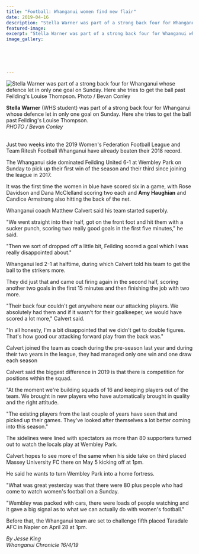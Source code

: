 ```yaml
---
title: "Football: Whanganui women find new flair"
date: 2019-04-16
description: "Stella Warner was part of a strong back four for Whanganui whose defence let in only one goal on Sunday..."
featured-image: 
excerpt: "Stella Warner was part of a strong back four for Whanganui whose defence let in only one goal on Sunday."
image_gallery:
	
	
	
	
	
---
```


<p><img src="https://www.nzherald.co.nz/resizer/einfFoPhaIRpW7NCHJYqOwlWXKw=/620x349/smart/filters:quality(70)/arc-anglerfish-syd-prod-nzme.s3.amazonaws.com/public/JU6RFYKJNFFGBOZYRGVZQ7WHFU.jpg" alt="Stella Warner was part of a strong back four for Whanganui whose defence let in only one goal on Sunday. Here she tries to get the ball past Feilding's Louise Thompson. Photo / Bevan Conley" /></p>
<p><span><strong>Stella Warner</strong> (WHS student) was part of a strong back four for Whanganui whose defence let in only one goal on Sunday. Here she tries to get the ball past Feilding's Louise Thompson. <br /><em>PHOTO / Bevan Conley</em></span><strong></strong></p>
<p class="element element-paragraph"><br />Just two weeks into the 2019 Women's Federation Football League and Team Ritesh Football Whanganui have already beaten their 2018 record.</p>
<p class="element element-paragraph">The Whanganui side dominated Feilding United 6-1 at Wembley Park on Sunday to pick up their first win of the season and their third since joining the league in 2017.</p>
<p class="element element-paragraph">It was the first time the women in blue have scored six in a game, with Rose Davidson and Dana McClelland scoring two each and <strong>Amy Haughian</strong> and Candice Armstrong also hitting the back of the net.</p>
<p class="element element-paragraph">Whanganui coach Matthew Calvert said his team started superbly.</p>
<p class="element element-paragraph">"We went straight into their half, got on the front foot and hit them with a sucker punch, scoring two really good goals in the first five minutes," he said.</p>
<p class="element element-paragraph">"Then we sort of dropped off a little bit, Feilding scored a goal which I was really disappointed about."</p>
<p class="element element-paragraph">Whanganui led 2-1 at halftime, during which Calvert told his team to get the ball to the strikers more.</p>
<p class="element element-paragraph">They did just that and came out firing again in the second half, scoring another two goals in the first 15 minutes and then finishing the job with two more.</p>
<p class="element element-paragraph">"Their back four couldn't get anywhere near our attacking players. We absolutely had them and if it wasn't for their goalkeeper, we would have scored a lot more," Calvert said.</p>
<p class="element element-paragraph">"In all honesty, I'm a bit disappointed that we didn't get to double figures. That's how good our attacking forward play from the back was."</p>
<p class="element element-paragraph">Calvert joined the team as coach during the pre-season last year and during their two years in the league, they had managed only one win and one draw each season</p>
<p class="element element-paragraph">Calvert said the biggest difference in 2019 is that there is competition for positions within the squad.</p>
<p class="element element-paragraph">"At the moment we're building squads of 16 and keeping players out of the team. We brought in new players who have automatically brought in quality and the right attitude.</p>
<p class="element element-paragraph">"The existing players from the last couple of years have seen that and picked up their games. They've looked after themselves a lot better coming into this season."</p>
<p class="element element-paragraph">The sidelines were lined with spectators as more than 80 supporters turned out to watch the locals play at Wembley Park.</p>
<p class="element element-paragraph">Calvert hopes to see more of the same when his side take on third placed Massey University FC there on May 5 kicking off at 1pm.</p>
<p class="element element-paragraph">He said he wants to turn Wembley Park into a home fortress.</p>
<p class="element element-paragraph">"What was great yesterday was that there were 80 plus people who had come to watch women's football on a Sunday.</p>
<p class="element element-paragraph">"Wembley was packed with cars, there were loads of people watching and it gave a big signal as to what we can actually do with women's football."</p>
<p class="element element-paragraph">Before that, the Whanganui team are set to challenge fifth placed Taradale AFC in Napier on April 28 at 1pm.</p>
<p class="element element-paragraph"><em>By Jesse King</em><br /><em>Whanganui Chronicle 16/4/19</em></p>

